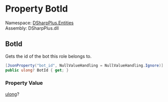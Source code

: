 # Property BotId

Namespace: [DSharpPlus.Entities](DSharpPlus.Entities.md)  
Assembly: DSharpPlus.dll

## <a id="DSharpPlus_Entities_DiscordRoleTags_BotId"></a>BotId

Gets the id of the bot this role belongs to.

```csharp
[JsonProperty("bot_id", NullValueHandling = NullValueHandling.Ignore)]
public ulong? BotId { get; }
```

### Property Value

[ulong](https://learn.microsoft.com/dotnet/api/system.uint64)?

